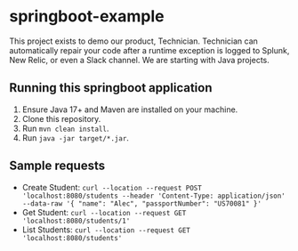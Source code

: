 # springboot-example

This project exists to demo our product, Technician. Technician can automatically repair your code after a runtime exception is logged to Splunk, New Relic, or even a Slack channel. We are starting with Java projects.

## Running this springboot application

1. Ensure Java 17+ and Maven are installed on your machine.
2. Clone this repository.
3. Run `mvn clean install`.
4. Run `java -jar target/*.jar`.

## Sample requests

* Create Student: `curl --location --request POST 'localhost:8080/students --header 'Content-Type: application/json' --data-raw '{ "name": "Alec", "passportNumber": "US70081" }'`
* Get Student: `curl --location --request GET 'localhost:8080/students/1'`
* List Students: `curl --location --request GET 'localhost:8080/students'`

